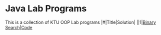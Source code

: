# Java Lab Programs

This is a collection of KTU OOP Lab programs
|#|Title|Solution|
||1|[Binary Search](https://projecteuler.net/problem=1)|[Code](https://github.com/sora-san45/Java/blob/master/BinarySearch.java)
